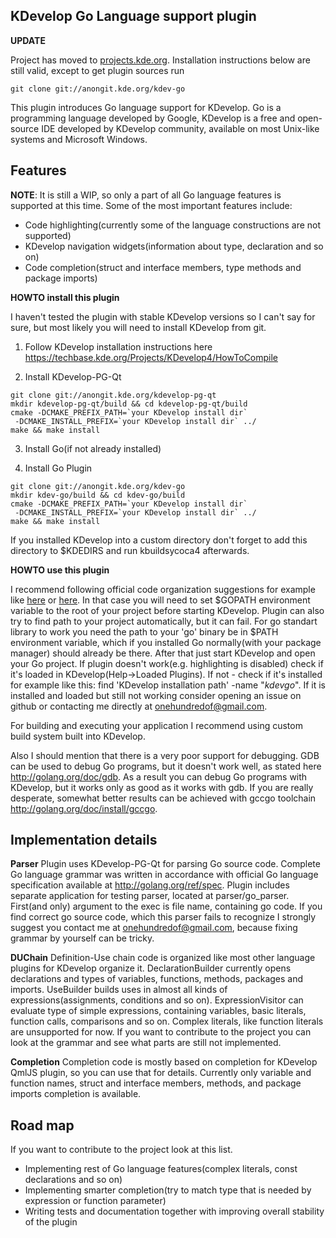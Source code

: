 KDevelop Go Language support plugin
-------------------------------------------------

**UPDATE**

Project has moved to [projects.kde.org](https://projects.kde.org/projects/playground/devtools/plugins/kdev-go/repository).
Installation instructions below are still valid, except to get plugin sources run
```
git clone git://anongit.kde.org/kdev-go
```


This plugin introduces Go language support for KDevelop. Go is a programming language developed by Google, KDevelop is a free and open-source IDE developed by KDevelop community, available on most Unix-like systems and Microsoft Windows.

Features
--------------------
**NOTE**: It is still a WIP, so only a part of all Go language features is supported at this time. 
Some of the most important features include:
 -   Code highlighting(currently some of the language constructions are not supported)
 -   KDevelop navigation widgets(information about type, declaration and so on)
 -   Code completion(struct and interface members, type methods and package imports)

**HOWTO install this plugin**

I haven't tested the plugin with stable KDevelop versions so I can't say for sure, but most likely you will need to install KDevelop from git.

1) Follow KDevelop installation instructions here https://techbase.kde.org/Projects/KDevelop4/HowToCompile

2) Install KDevelop-PG-Qt
```
git clone git://anongit.kde.org/kdevelop-pg-qt
mkdir kdevelop-pg-qt/build && cd kdevelop-pg-qt/build
cmake -DCMAKE_PREFIX_PATH=`your KDevelop install dir` 
 -DCMAKE_INSTALL_PREFIX=`your KDevelop install dir` ../
make && make install
```

3) Install Go(if not already installed)

4) Install Go Plugin

``` 
git clone git://anongit.kde.org/kdev-go
mkdir kdev-go/build && cd kdev-go/build
cmake -DCMAKE_PREFIX_PATH=`your KDevelop install dir` 
 -DCMAKE_INSTALL_PREFIX=`your KDevelop install dir` ../
make && make install
```

If you installed KDevelop into a custom directory don't forget to add this directory to $KDEDIRS and run kbuildsycoca4 afterwards.

**HOWTO use this plugin**

I recommend following official code organization suggestions for example like [here](http://golang.org/doc/code.html) or [here](http://www.youtube.com/watch?v=XCsL89YtqCs). In that case you will need to set $GOPATH environment variable to the root of your project before starting KDevelop. Plugin can also try to find path to your project automatically, but it can fail. For go standart library to work you need the path to your 'go' binary be in $PATH environment variable, which if you installed Go normally(with your package manager) should already be there. After that just start KDevelop and open your Go project. If plugin doesn't work(e.g. highlighting is disabled) check if it's loaded in KDevelop(Help->Loaded Plugins). If not - check if it's installed for example like this: find 'KDevelop installation path' -name "*kdevgo*". If it is installed and loaded but still not working consider opening an issue on github or contacting me directly at onehundredof@gmail.com.

For building and executing your application I recommend using custom build system built into KDevelop.

Also I should mention that there is a very poor support for debugging. GDB can be used to debug Go programs, but it doesn't work well, as stated here http://golang.org/doc/gdb. As a result you can debug Go programs with KDevelop, but it works only as good as it works with gdb. If you are really desperate, somewhat better results can be achieved with gccgo toolchain http://golang.org/doc/install/gccgo.


Implementation details
---------------------------
**Parser**
Plugin uses KDevelop-PG-Qt for parsing Go source code. Complete Go language grammar was written in accordance with official Go language specification available at http://golang.org/ref/spec. Plugin includes separate application for testing parser, located at parser/go_parser. First(and only) argument to the exec is file name, containing go code. If you find correct go source code, which this parser fails to recognize I strongly suggest you contact me at  onehundredof@gmail.com, because fixing grammar by yourself can be tricky.

**DUChain**
Definition-Use chain code is organized like most other language plugins for KDevelop organize it. DeclarationBuilder currently opens declarations and types of variables, functions, methods, packages and imports. UseBuilder builds uses in almost all kinds of expressions(assignments, conditions and so on). ExpressionVisitor can evaluate type of simple expressions, containing variables, basic literals, function calls, comparisons and so on. Complex literals, like function literals are unsupported for now. If you want to contribute to the project you can look at the grammar and see what parts are still not implemented.

**Completion**
Completion code is mostly based on completion for KDevelop QmlJS plugin, so you can use that for details. Currently only variable and function names, struct and interface members, methods, and package imports completion is available.

Road map
-----------------------
If you want to contribute to the project look at this list.
- Implementing rest of Go language features(complex literals, const declarations and so on)
- Implementing smarter completion(try to match type that is needed by expression or function parameter)
- Writing tests and documentation together with improving overall stability of the plugin
